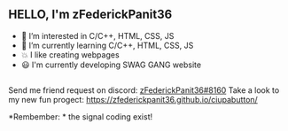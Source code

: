 HELLO, I'm zFederickPanit36
--
- 👀 I’m interested in C/C++, HTML, CSS, JS
- 🌱 I’m currently learning C/C++, HTML, CSS, JS
- 💥 I like creating webpages
- 😃 I'm currently developing SWAG GANG website
## 
Send me friend request on discord: [zFederickPanit36#8160]()
Take a look to my new fun progect: https://zfederickpanit36.github.io/ciupabutton/

*Rembember: * the signal coding exist!
